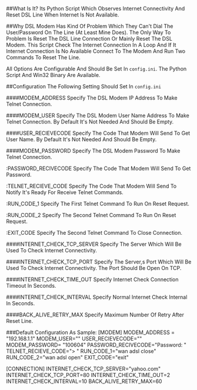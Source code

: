 ##What Is It?
Its Python Script Which Observes Internet Connectivity And Reset DSL Line When Internet Is Not Available.

##Why
DSL Modem Has Kind Of Problem Which They Can't Dial The User/Password On The Line (At Least Mine Does). The Only Way To Problem Is Reset The DSL Line Connection Or Mainly Reset The DSL Modem.
This Script Check The Internet Connection In A Loop And If It Internet Connection Is No Available Connect To The Modem And Run Two Commands To Reset The Line. 

All Options Are Configurable And Should Be Set In `config.ini`. The Python Script And Win32 Binary Are Available.

##Configuration
The Following Setting Should Set In `config.ini`

 
####MODEM_ADDRESS
Specify The DSL Modem IP Address To Make Telnet Connection.

####MODEM_USER
Specify The DSL Modem User Name Address To Make Telnet Connection. By Default It's Not Needed And Should Be Empty.

####USER_RECIEVECODE
Specify The Code That Modem Will Send To Get User Name. By Default It's Not Needed And Should Be Empty.

####MODEM_PASSWORD
Specify The DSL Modem Password To Make Telnet Connection.

:PASSWORD_RECIVECODE
Specify The Code That Modem Will Send To Get Password.

:TELNET_RECIEVE_CODE
Specify The Code That Modem Will Send To Notify It's Ready For Receive Telnet Commands.

:RUN_CODE_1
Specify The First Telnet Command To Run On Reset Request.

:RUN_CODE_2
Specify The Second Telnet Command To Run On Reset Request.

:EXIT_CODE
Specify The Second Telnet Command To Close Connection.


####INTERNET_CHECK_TCP_SERVER
Specify The Server Which Will Be Used To Check Internet Connectivity.

####INTERNET_CHECK_TCP_PORT
Specify The Server,s Port Which Will Be Used To Check Internet Connectivity. The Port Should Be Open On TCP.

####INTERNET_CHECK_TIME_OUT
Specify Internet Check Connection Timeout In Seconds.

####INTERNET_CHECK_INTERVAL
Specify Normal Internet Check Internal In Seconds.

####BACK_ALIVE_RETRY_MAX
Specify Maximum Number Of Retry After Reset Line.


###Default Configuration As Sample:
[MODEM]
MODEM_ADDRESS = "192.168.1.1"
MODEM_USER=""
USER_RECIEVECODE=""
MODEM_PASSWORD= "100604"
PASSWORD_RECIVECODE="Password: "
TELNET_RECIEVE_CODE="> "
RUN_CODE_1="wan adsl close"
RUN_CODE_2="wan adsl open"
EXIT_CODE="exit"

[CONNECTION]
INTERNET_CHECK_TCP_SERVER="yahoo.com"
INTERNET_CHECK_TCP_PORT=80
INTERNET_CHECK_TIME_OUT=2
INTERNET_CHECK_INTERVAL=10
BACK_ALIVE_RETRY_MAX=60
  